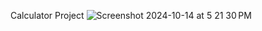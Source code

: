 Calculator Project
![Screenshot 2024-10-14 at 5 21 30 PM](https://github.com/user-attachments/assets/48332e03-fea1-45aa-be6a-fe4accad9593)
